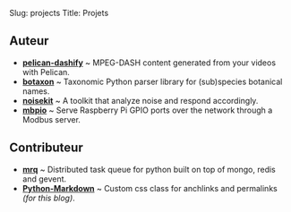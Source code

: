 Slug: projects
Title: Projets

Auteur
------

* [**pelican-dashify**](https://github.com/ggueret/pelican-dashify) ~ MPEG-DASH content generated from your videos with Pelican.
* [**botaxon**](https://github.com/ggueret/botaxon) ~ Taxonomic Python parser library for (sub)species botanical names.
* [**noisekit**](https://github.com/ggueret/noisekit) ~ A toolkit that analyze noise and respond accordingly.
* [**mbpio**](https://github.com/ggueret/mbpio) ~ Serve Raspberry Pi GPIO ports over the network through a Modbus server.

Contributeur
------------

* [**mrq**](https://github.com/pricingassistant/mrq) ~ Distributed task queue for python built on top of mongo, redis and gevent.
* [**Python-Markdown**](https://github.com/Python-Markdown/markdown) ~ Custom css class for anchlinks and permalinks *(for this blog)*.
